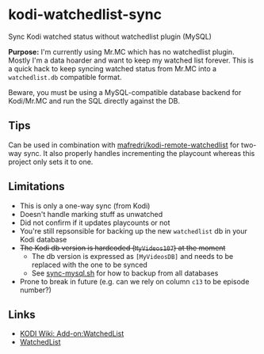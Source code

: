 # kodi-watchedlist-sync

Sync Kodi watched status without watchedlist plugin (MySQL)

**Purpose:** I'm currently using Mr.MC which has no watchedlist plugin. Mostly I'm a data hoarder and want to keep my watched list forever. This is a quick hack to keep syncing watched status from Mr.MC into a `watchedlist.db` compatible format.

Beware, you must be using a MySQL-compatible database backend for Kodi/Mr.MC and run the SQL directly against the DB.

## Tips

Can be used in combination with [mafredri/kodi-remote-watchedlist](https://github.com/mafredri/kodi-remote-watchedlist) for two-way sync. It also properly handles incrementing the playcount whereas this project only sets it to one.

## Limitations

* This is only a one-way sync (from Kodi)
* Doesn't handle marking stuff as unwatched
* Did not confirm if it updates playcounts or not
* You're still repsonsible for backing up the new `watchedlist` db in your Kodi database
* ~~The Kodi db version is hardcoded (`MyVideos107`) at the moment~~
    * The db version is expressed as `[MyVideosDB]` and needs to be replaced with the one to be synced
    * See [sync-mysql.sh](./sync-mysql.sh) for how to backup from all databases
* Prone to break in future (e.g. can we rely on column `c13` to be episode number?)

## Links

* [KODI Wiki: Add-on:WatchedList](https://kodi.wiki/view/Add-on:WatchedList)
* [WatchedList](https://github.com/SchapplM/xbmc-addon-service-watchedlist)
